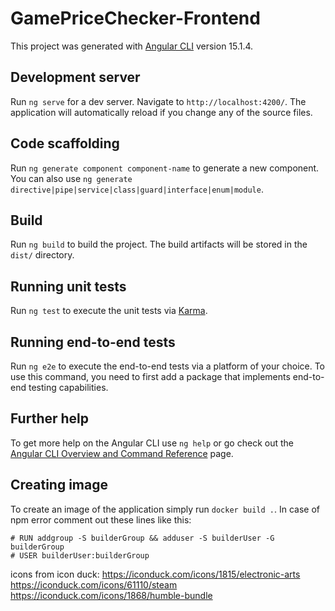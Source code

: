 # GamePriceChecker-Frontend

This project was generated with [Angular CLI](https://github.com/angular/angular-cli) version 15.1.4.

## Development server

Run `ng serve` for a dev server. Navigate to `http://localhost:4200/`. The application will automatically reload if you change any of the source files.

## Code scaffolding

Run `ng generate component component-name` to generate a new component. You can also use `ng generate directive|pipe|service|class|guard|interface|enum|module`.

## Build

Run `ng build` to build the project. The build artifacts will be stored in the `dist/` directory.

## Running unit tests

Run `ng test` to execute the unit tests via [Karma](https://karma-runner.github.io).

## Running end-to-end tests

Run `ng e2e` to execute the end-to-end tests via a platform of your choice. To use this command, you need to first add a package that implements end-to-end testing capabilities.

## Further help

To get more help on the Angular CLI use `ng help` or go check out the [Angular CLI Overview and Command Reference](https://angular.io/cli) page.


## Creating image

To create an image of the application simply run `docker build .`.
In case of npm error comment out these lines like this:

````
# RUN addgroup -S builderGroup && adduser -S builderUser -G builderGroup
# USER builderUser:builderGroup
````


icons from icon duck:
https://iconduck.com/icons/1815/electronic-arts
https://iconduck.com/icons/61110/steam
https://iconduck.com/icons/1868/humble-bundle
